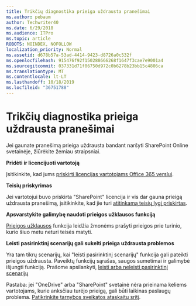 ```yaml
---
title: Trikčių diagnostika prieiga uždrausta pranešimai
ms.author: pebaum
author: Techwriter40
ms.date: 6/29/2018
ms.audience: ITPro
ms.topic: article
ROBOTS: NOINDEX, NOFOLLOW
localization_priority: Normal
ms.assetid: d678b57a-53ad-4414-9423-d8726a0c532f
ms.openlocfilehash: 915476f92f150288666268f1647f3cae7e9001a4
ms.sourcegitcommit: 037331d71f06750d972c0b6278b23bb15c4806ca
ms.translationtype: MT
ms.contentlocale: lt-LT
ms.lasthandoff: 10/18/2019
ms.locfileid: "36751788"
---
```

# <a name="troubleshoot-access-denied-messages"></a>Trikčių diagnostika prieiga uždrausta pranešimai

Jei gaunate pranešimą prieiga uždrausta bandant naršyti SharePoint Online svetainėje, žiūrėkite žemiau straipsniai.

**Pridėti ir licencijuoti vartotoją**

Įsitikinkite, kad jums [priskirti licencijas vartotojams Office 365 verslui](https://docs.microsoft.com/office365/admin/subscriptions-and-billing/assign-licenses-to-users?view=o365-worldwide&amp;tabs=One).

**Teisių priskyrimas**

Jei vartotojui buvo priskirta "SharePoint" licencija ir vis dar gauna prieigą uždrausta pranešimą, įsitikinkite, kad jie turi [atitinkamą teisių lygį priskirtas](https://docs.microsoft.com/sharepoint/understanding-permission-levels).

**Apsvarstykite galimybę naudoti prieigos užklausos funkciją**

[Prieigos užklausos](https://support.office.com/article/Set-up-and-manage-access-requests-94B26E0B-2822-49D4-929A-8455698654B3) funkcija leidžia žmonėms prašyti prieigos prie turinio, kurio šiuo metu neturi teisės matyti. 

**Leisti pasirinktinį scenarijų gali sukelti prieiga uždrausta problemos**

Yra tam tikrų scenarijų, kai "leisti pasirinktinį scenarijų" funkcija gali pateikti prieigos uždrausta. Paveiktų funkcijų sąrašas, saugos sumetimai ir galimybė išjungti funkciją. Prašome apsilankyti, [leisti arba neleisti pasirinktinį scenarijų](https://docs.microsoft.com/sharepoint/allow-or-prevent-custom-script)

Pastaba: jei "OneDrive" arba "SharePoint" svetainė nėra prieinama keliems vartotojams, kurie anksčiau turėjo prieigą, gali būti laikinas paslaugų problema. [Patikrinkite tarnybos sveikatos ataskaitų sritį](https://portal.office.com/adminportal/home#/servicehealth).


  

